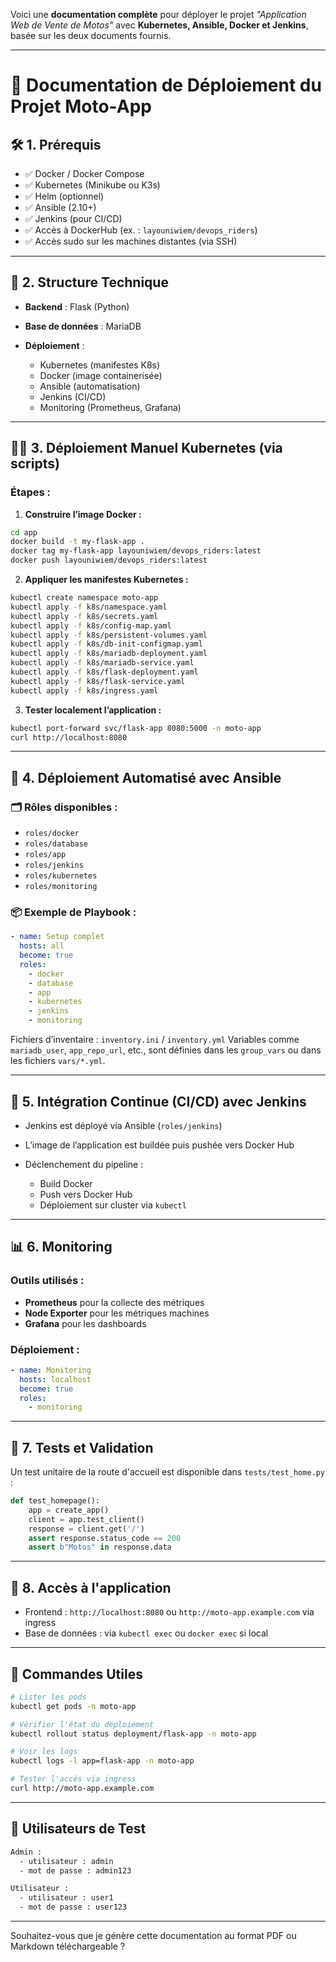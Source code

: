 Voici une **documentation complète** pour déployer le projet *"Application Web de Vente de Motos"* avec **Kubernetes, Ansible, Docker et Jenkins**, basée sur les deux documents fournis.

---

# 📘 Documentation de Déploiement du Projet Moto-App

## 🛠️ 1. Prérequis

* ✅ Docker / Docker Compose
* ✅ Kubernetes (Minikube ou K3s)
* ✅ Helm (optionnel)
* ✅ Ansible (2.10+)
* ✅ Jenkins (pour CI/CD)
* ✅ Accès à DockerHub (ex. : `layouniwiem/devops_riders`)
* ✅ Accès sudo sur les machines distantes (via SSH)

---

## 🧱 2. Structure Technique

* **Backend** : Flask (Python)
* **Base de données** : MariaDB
* **Déploiement** :

  * Kubernetes (manifestes K8s)
  * Docker (image containerisée)
  * Ansible (automatisation)
  * Jenkins (CI/CD)
  * Monitoring (Prometheus, Grafana)

---

## 🧑‍💻 3. Déploiement Manuel Kubernetes (via scripts)

### Étapes :

1. **Construire l’image Docker :**

```bash
cd app
docker build -t my-flask-app .
docker tag my-flask-app layouniwiem/devops_riders:latest
docker push layouniwiem/devops_riders:latest
```

2. **Appliquer les manifestes Kubernetes :**

```bash
kubectl create namespace moto-app
kubectl apply -f k8s/namespace.yaml
kubectl apply -f k8s/secrets.yaml
kubectl apply -f k8s/config-map.yaml
kubectl apply -f k8s/persistent-volumes.yaml
kubectl apply -f k8s/db-init-configmap.yaml
kubectl apply -f k8s/mariadb-deployment.yaml
kubectl apply -f k8s/mariadb-service.yaml
kubectl apply -f k8s/flask-deployment.yaml
kubectl apply -f k8s/flask-service.yaml
kubectl apply -f k8s/ingress.yaml
```

3. **Tester localement l’application :**

```bash
kubectl port-forward svc/flask-app 8080:5000 -n moto-app
curl http://localhost:8080
```

---

## 🤖 4. Déploiement Automatisé avec Ansible

### 🗂️ Rôles disponibles :

* `roles/docker`
* `roles/database`
* `roles/app`
* `roles/jenkins`
* `roles/kubernetes`
* `roles/monitoring`

### 📦 Exemple de Playbook :

```yaml
- name: Setup complet
  hosts: all
  become: true
  roles:
    - docker
    - database
    - app
    - kubernetes
    - jenkins
    - monitoring
```

Fichiers d’inventaire : `inventory.ini` / `inventory.yml`
Variables comme `mariadb_user`, `app_repo_url`, etc., sont définies dans les `group_vars` ou dans les fichiers `vars/*.yml`.

---

## 🔄 5. Intégration Continue (CI/CD) avec Jenkins

* Jenkins est déployé via Ansible (`roles/jenkins`)
* L’image de l’application est buildée puis pushée vers Docker Hub
* Déclenchement du pipeline :

  * Build Docker
  * Push vers Docker Hub
  * Déploiement sur cluster via `kubectl`

---

## 📊 6. Monitoring

### Outils utilisés :

* **Prometheus** pour la collecte des métriques
* **Node Exporter** pour les métriques machines
* **Grafana** pour les dashboards

### Déploiement :

```yaml
- name: Monitoring
  hosts: localhost
  become: true
  roles:
    - monitoring
```

---

## 🧪 7. Tests et Validation

Un test unitaire de la route d'accueil est disponible dans `tests/test_home.py` :

```python
def test_homepage():
    app = create_app()
    client = app.test_client()
    response = client.get('/')
    assert response.status_code == 200
    assert b"Motos" in response.data
```

---

## 🧷 8. Accès à l'application

* Frontend : `http://localhost:8080` ou `http://moto-app.example.com` via ingress
* Base de données : via `kubectl exec` ou `docker exec` si local

---

## 📌 Commandes Utiles

```bash
# Lister les pods
kubectl get pods -n moto-app

# Vérifier l'état du déploiement
kubectl rollout status deployment/flask-app -n moto-app

# Voir les logs
kubectl logs -l app=flask-app -n moto-app

# Tester l'accès via ingress
curl http://moto-app.example.com
```

---

## 🔐 Utilisateurs de Test

```txt
Admin :
  - utilisateur : admin
  - mot de passe : admin123

Utilisateur :
  - utilisateur : user1
  - mot de passe : user123
```

---

Souhaitez-vous que je génère cette documentation au format PDF ou Markdown téléchargeable ?
